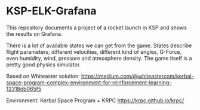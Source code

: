 # KSP-ELK-Grafana

This repository documents a project of a rocket launch in KSP and shows the results on Grafana.

There is a lot of available states we can get from the game. States describe flight parameters, different velocities, different kind of angles, G-Force, even humidity, wind, pressure and atmosphere density. The game itself is a pretty good physics simulator.

Based on Whiteaster solution:
https://medium.com/@whiteastercom/kerbal-space-program-complex-environment-for-reinforcement-learning-12318db065f5

Environment: Kerbal Space Program + KRPC
https://krpc.github.io/krpc/

